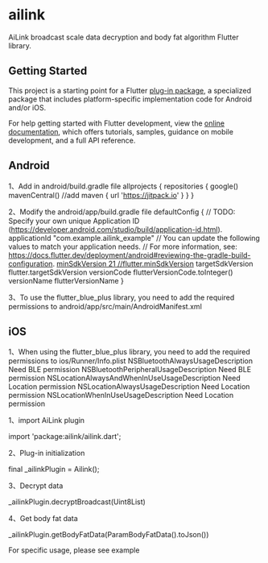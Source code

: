 # ailink

AiLink broadcast scale data decryption and body fat algorithm Flutter library.

## Getting Started

This project is a starting point for a Flutter
[plug-in package](https://flutter.dev/developing-packages/),
a specialized package that includes platform-specific implementation code for
Android and/or iOS.

For help getting started with Flutter development, view the
[online documentation](https://flutter.dev/docs), which offers tutorials,
samples, guidance on mobile development, and a full API reference.

## Android

1、Add in android/build.gradle file
    allprojects {
        repositories {
            google()
            mavenCentral()
            //add
            maven { url 'https://jitpack.io' }
        }
    }

2、Modify the android/app/build.gradle file
    defaultConfig {
        // TODO: Specify your own unique Application ID (https://developer.android.com/studio/build/application-id.html).
        applicationId "com.example.ailink_example"
        // You can update the following values to match your application needs.
        // For more information, see: https://docs.flutter.dev/deployment/android#reviewing-the-gradle-build-configuration.
        <u>minSdkVersion 21 //flutter.minSdkVersion</u>
        targetSdkVersion flutter.targetSdkVersion
        versionCode flutterVersionCode.toInteger()
        versionName flutterVersionName
    }

3、To use the flutter_blue_plus library, you need to add the required permissions to android/app/src/main/AndroidManifest.xml
    <manifest xmlns:android="http://schemas.android.com/apk/res/android">
        <uses-permission android:name="android.permission.BLUETOOTH" />
        <uses-permission android:name="android.permission.BLUETOOTH_ADMIN" />
        <uses-permission android:name="android.permission.ACCESS_FINE_LOCATION"/>
    <manifest xmlns:android="http://schemas.android.com/apk/res/android">

## iOS
1、When using the flutter_blue_plus library, you need to add the required permissions to ios/Runner/Info.plist
    <?xml version="1.0" encoding="UTF-8"?>
    <!DOCTYPE plist PUBLIC "-//Apple//DTD PLIST 1.0//EN" "http://www.apple.com/DTDs/PropertyList-1.0.dtd">
    <plist version="1.0">
        <dict>
            <key>NSBluetoothAlwaysUsageDescription</key>
            <string>Need BLE permission</string>
            <key>NSBluetoothPeripheralUsageDescription</key>
            <string>Need BLE permission</string>
            <key>NSLocationAlwaysAndWhenInUseUsageDescription</key>
            <string>Need Location permission</string>
            <key>NSLocationAlwaysUsageDescription</key>
            <string>Need Location permission</string>
            <key>NSLocationWhenInUseUsageDescription</key>
            <string>Need Location permission</string>
        </dict>
    </plist>


1、import AiLink plugin

import 'package:ailink/ailink.dart';

2、Plug-in initialization

final _ailinkPlugin = Ailink();

3、Decrypt data

_ailinkPlugin.decryptBroadcast(Uint8List)

4、Get body fat data

_ailinkPlugin.getBodyFatData(ParamBodyFatData().toJson())

For specific usage, please see example
